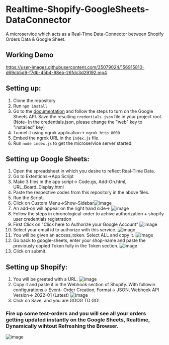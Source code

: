 # Realtime-Shopify-GoogleSheets-DataConnector
A microservice which acts as a Real-Time Data-Connector between Shopify Orders Data & Google Sheet.

## Working Demo


https://user-images.githubusercontent.com/35079024/156915810-d69cb5d9-f7db-45b4-98eb-26fdc3d29192.mp4



## Setting up:
1. Clone the repository
2. Run `npm install`
3. Go to the [documentation](https://developers.google.com/apps-script/api/quickstart/nodejs) and follow the steps to turn on the Google Sheets API. Save the resulting `credentials.json` file in your project root. (Note- In the credentials.json, please change the "web" key to "installed" key)
4. Tunnel it using ngrok application-> `ngrok http 8000`
5. Embed the ngrok URL in the `index.js` file.
6. Run  `node index.js` to get the microservice server started.

## Setting up Google Sheets:
1. Open the spreadsheet in which you desire to reflect Real-Time Data. 
2. Go to Extentions->App Script
3. Make 3 files in the app script-> Code.gs, Add-On.html, URL_Board_Display.html
4. Paste the respective codes from this repository in the above files.
5. Run the Script.
6. Click on Custom Menu->Show-Sidebar![image](https://user-images.githubusercontent.com/35079024/156897797-0157941d-611c-44da-9844-e6084cf9de5e.png)
7. An add-on will appear on the right hand side-> ![image](https://user-images.githubusercontent.com/35079024/156897868-92ad0b49-63f3-46c6-a26c-8b9881d79112.png)
8. Follow the steps in chronological-order to achive authorization + shopify user credentials registration
  1. First Click on "Click here to Authorize your Google Account" ![image](https://user-images.githubusercontent.com/35079024/156897899-dd957a72-dc5a-42c4-a6f3-c2e2ff623230.png)
  2. Select your email id to authorize with this service. ![image](https://user-images.githubusercontent.com/35079024/156897919-f0eb23d0-e2de-4f67-a0de-3fee43330d08.png)
  3. You will be given an access_token. Select ALL and copy it. ![image](https://user-images.githubusercontent.com/35079024/156898115-3b21be18-38ad-409c-afcd-218b2269ecc1.png)
  4. Go back to google-sheets, enter your shop-name and paste the previously copied Token fully in the Token section. ![image](https://user-images.githubusercontent.com/35079024/156898140-475bcf09-ec9f-4add-b33c-4fa6af0b4e7c.png)
  5. Click on submit.

## Setting up Shopify:
1. You will be greeted with a URL. ![image](https://user-images.githubusercontent.com/35079024/156898153-77f0d3f7-251a-48f4-878f-331b09463bfa.png)
2. Copy it and paste it in the Webhook section of Shopify. With followin configurations-> Event- Order Creation, Format-> JSON, Webhook API Version-> 2022-01 (Latest) ![image](https://user-images.githubusercontent.com/35079024/156898193-fa7f984c-0cc6-4ccc-afd7-e4e9bca2e695.png)
3. Click on Save, and you are GOOG TO GO!

### Fire up some test-orders and you will see all your orders getting updated instantly on the Google Sheets, Realtime, Dynamically wihtout Refreshing the Browser.
![image](https://user-images.githubusercontent.com/35079024/156898281-2d1f923f-fb8f-4b7f-b185-25a0aff4e22c.png)
